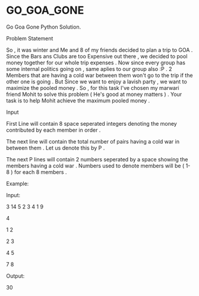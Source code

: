 # GO_GOA_GONE

Go Goa Gone Python Solution.

Problem Statement

So , it was winter and Me and 8 of my friends decided to plan a trip to GOA . Since the Bars ans Clubs are too Expensive out there , we decided to pool money together for our whole trip expenses . Now since every group has some internal politics going on , same aplies to our group also :P . 2 Members that are having a cold war between them won't go to the trip if the other one is going . But Since we want to enjoy a lavish party , we want to maximize the pooled money . So , for this task I've chosen my marwari friend Mohit to solve this problem  ( He's good at money matters )  . Your task is to help Mohit achieve the maximum pooled money .

Input

First Line will contain  8 space seperated integers denoting the money contributed by each member in order .

The next line will contain the total number of pairs having a cold war in between them . Let us denote this by P .

The next P lines will contain 2 numbers seperated by a space showing the members having a cold war  . Numbers used to denote members will be ( 1-8 ) for each 8 members .

Example:

Input: 

3 14 5 2 3 4 1 9 
 
4

1 2

2 3

4 5

7 8

Output:

30
